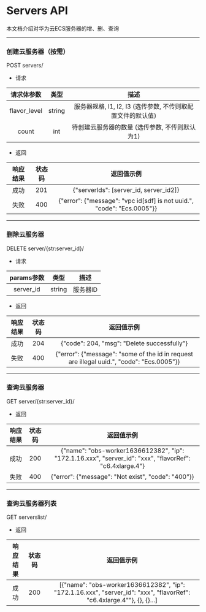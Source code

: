 # Servers API
本文档介绍对华为云ECS服务器的增、删、查询

---
### 创建云服务器（按需）
 POST servers/
 
 - 请求
 
 | 请求体参数 | 类型 |  描述  |
 |  :---:  |  :---: |  :---:  |
 | flavor_level | string | 服务器规格, l1, l2, l3 (选传参数, 不传则取配置文件的默认值) |
 | count | int | 待创建云服务器的数量 (选传参数, 不传则默认为1) |
 
 - 返回
 
 | 响应结果 | 状态码 |  返回值示例  |
 |  :---:  |  :---: |  :---:  |
 | 成功 | 201 | {"serverIds": [server_id, server_id2]} |
 | 失败 | 400 | {"error": {"message": "vpc id[sdf] is not uuid.", "code": "Ecs.0005"}} |

--- 
### 删除云服务器
 DELETE server/{str:server_id}/

 - 请求

 | params参数 | 类型 |  描述  |
 |  :---:  |  :---: |  :---:  |
 | server_id | string | 服务器ID |

 - 返回
 
 | 响应结果 | 状态码 |  返回值示例  |
 |  :---:  |  :---: |  :---:  |
 | 成功 | 204 | {"code": 204, "msg": "Delete successfully"} |
 | 失败 | 400 | {"error": {"message": "some of the id in request are illegal uuid.", "code": "Ecs.0005"}} |

---
### 查询云服务器
 GET server/{str:server_id}/

 - 返回
 
 | 响应结果 | 状态码 |  返回值示例  |
 |  :---:  |  :---: |  :---:  |
 | 成功 | 200 | {"name": "obs-worker1636612382", "ip": "172.1.16.xxx", "server_id": "xxx", "flavorRef": "c6.4xlarge.4"} |
 | 失败 | 400 | {"error": {"message": "Not exist", "code": "400"}} |

---
### 查询云服务器列表
 GET serverslist/

 - 返回
 
 | 响应结果 | 状态码 |  返回值示例  |
 |  :---:  |  :---: |  :---:  |
 | 成功 | 200 | [{"name": "obs-worker1636612382", "ip": "172.1.16.xxx", "server_id": "xxx", "flavorRef": "c6.4xlarge.4""}, {}, {}...] |
 
